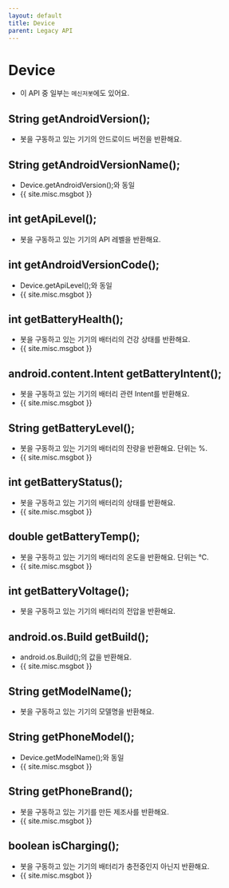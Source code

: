 ```yaml
---
layout: default
title: Device
parent: Legacy API
---
```


# Device
* 이 API 중 일부는 `메신저봇`에도 있어요.

## String getAndroidVersion();
* 봇을 구동하고 있는 기기의 안드로이드 버전을 반환해요.

## String getAndroidVersionName();
* Device.getAndroidVersion();와 동일
* {{ site.misc.msgbot }}

## int getApiLevel();
* 봇을 구동하고 있는 기기의 API 레벨을 반환해요.

## int getAndroidVersionCode();
* Device.getApiLevel();와 동일
* {{ site.misc.msgbot }}

## int getBatteryHealth();
* 봇을 구동하고 있는 기기의 배터리의 건강 상태를 반환해요.
* {{ site.misc.msgbot }}

## android.content.Intent getBatteryIntent();
* 봇을 구동하고 있는 기기의 배터리 관련 Intent를 반환해요.
* {{ site.misc.msgbot }}

## String getBatteryLevel();
* 봇을 구동하고 있는 기기의 배터리의 잔량을 반환해요. 단위는 %.
* {{ site.misc.msgbot }}

## int getBatteryStatus();
* 봇을 구동하고 있는 기기의 배터리의 상태를 반환해요.
* {{ site.misc.msgbot }}

## double getBatteryTemp();
* 봇을 구동하고 있는 기기의 배터리의 온도을 반환해요. 단위는 ℃.
* {{ site.misc.msgbot }}

## int getBatteryVoltage();
* 봇을 구동하고 있는 기기의 배터리의 전압을 반환해요.

## android.os.Build getBuild();
* android.os.Build();의 값을 반환해요.
* {{ site.misc.msgbot }}

## String getModelName();
* 봇을 구동하고 있는 기기의 모델명을 반환해요.

## String getPhoneModel();
* Device.getModelName();와 동일
* {{ site.misc.msgbot }}

## String getPhoneBrand();
* 봇을 구동하고 있는 기기를 만든 제조사를 반환해요.
* {{ site.misc.msgbot }}

## boolean isCharging();
* 봇을 구동하고 있는 기기의 배터리가 충전중인지 아닌지 반환해요.
* {{ site.misc.msgbot }}